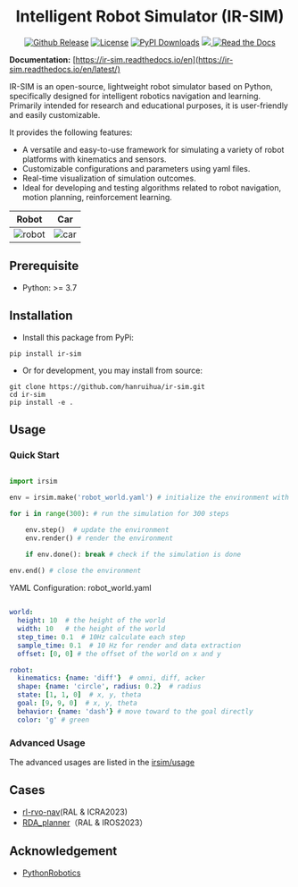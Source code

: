 <!-- <div align="center">
<img src="doc/image/ir-sim_logos/logo1_nobg.png" width = "200" >
</div>  -->


<div align="center">

# Intelligent Robot Simulator (IR-SIM)

<a href="https://pypi.org/project/ir-sim/"><img src='https://img.shields.io/pypi/v/ir-sim?color=orange' alt='Github Release'></a>
<a href="https://github.com/hanruihua/ir-sim?tab=MIT-1-ov-file"><img src='https://img.shields.io/badge/License-MIT-blue' alt='License'></a>
<a href="https://pepy.tech/project/ir-sim"><img src="https://img.shields.io/pepy/dt/ir-sim" alt="PyPI Downloads"></a>
<a href="https://codecov.io/gh/hanruihua/ir-sim" > <img src="https://codecov.io/gh/hanruihua/ir-sim/branch/dev/graph/badge.svg?token=OSC8I5QCQ0"/> </a>
<a href="https://ir-sim.readthedocs.io/en/latest/"> <img alt="Read the Docs" src="https://img.shields.io/readthedocs/ir-sim"/> </a>

</div>

**Documentation:** [https://ir-sim.readthedocs.io/en](https://ir-sim.readthedocs.io/en/latest/)

IR-SIM is an open-source, lightweight robot simulator based on Python, specifically designed for intelligent robotics navigation and learning. Primarily intended for research and educational purposes, it is user-friendly and easily customizable.

It provides the following features:
  - A versatile and easy-to-use framework for simulating a variety of robot platforms with kinematics and sensors. 
  - Customizable configurations and parameters using yaml files.
  - Real-time visualization of simulation outcomes.
  - Ideal for developing and testing algorithms related to robot navigation, motion planning, reinforcement learning.

|                                           Robot                                           |                                           Car                                           |
| :---------------------------------------------------------------------------------------: | :-------------------------------------------------------------------------------------: |
| ![robot](https://github.com/user-attachments/assets/5930b088-d400-4943-8ded-853c22eae75b) | ![car](https://github.com/user-attachments/assets/3257abc1-8bed-40d8-9b51-e5d90b06ee06) |

## Prerequisite

- Python: >= 3.7

## Installation

- Install this package from PyPi:

```
pip install ir-sim
```

- Or for development, you may install from source: 

```
git clone https://github.com/hanruihua/ir-sim.git    
cd ir-sim   
pip install -e .  
```
 
## Usage

### Quick Start

```python

import irsim

env = irsim.make('robot_world.yaml') # initialize the environment with the configuration file

for i in range(300): # run the simulation for 300 steps

    env.step()  # update the environment
    env.render() # render the environment

    if env.done(): break # check if the simulation is done
        
env.end() # close the environment
```

YAML Configuration: robot_world.yaml

```yaml

world:
  height: 10  # the height of the world
  width: 10   # the height of the world
  step_time: 0.1  # 10Hz calculate each step
  sample_time: 0.1  # 10 Hz for render and data extraction 
  offset: [0, 0] # the offset of the world on x and y 

robot:
  kinematics: {name: 'diff'}  # omni, diff, acker
  shape: {name: 'circle', radius: 0.2}  # radius
  state: [1, 1, 0]  # x, y, theta
  goal: [9, 9, 0]  # x, y, theta
  behavior: {name: 'dash'} # move toward to the goal directly 
  color: 'g' # green
```


### Advanced Usage

The advanced usages are listed in the [irsim/usage](https://github.com/hanruihua/ir-sim/tree/main/irsim/usage)


<!-- ## YAML Configuration Example

```yaml

world:
  height: 10  
  width: 10   
  step_time: 0.1  
  sample_time: 0.1   
  offset: [0, 0] 
  collision_mode: 'stop'  # 'stop', 'unobstructed', 'reactive'
  control_mode: 'auto'  # 'auto', 'keyboard'

robot:
  - number: 10
    distribution: {name: 'circle', radius: 4.0, center: [5, 5]}  # name: 'circle', 'random',
    kinematics: {name: 'diff'} # name: 'diff', 'omni', acker
    shape: 
      - {name: 'circle', radius: 0.2}  # name: 'circle', 'rectangle'
    behavior: {name: 'rvo', vxmax: 1.3, vymax: 1.3, accer: 1.0, factor: 0.5} # name: 
    vel_min: [-2, -2.0]
    vel_max: [2, 2.0]
    color: ['royalblue', 'red', 'green', 'orange', 'purple', 'yellow', 'cyan', 'magenta', 'lime', 'pink', 'brown'] 
    arrive_mode: position   # position, state
    goal_threshold: 0.15
    plot:
      show_trail: true
      show_goal: true
      trail_fill: True
      trail_alpha: 0.2

obstacle:
  - shape: {name: 'circle', radius: 1.0}  
    state: [5, 5, 0]  
  
  - number: 10
    distribution: {name: 'manual'}
    shape:
      - {name: 'polygon', random_shape: true, center_range: [5, 10, 40, 30], avg_radius_range: [0.5, 2], irregularity_range: [0, 1], spikeyness_range: [0, 1], num_vertices_range: [4, 5]}  

  - shape: {name: 'linestring', vertices: [[5, 5], [4, 0], [1, 6]] } 
    state: [0, 0, 0] 

``` -->

## Cases
- [rl-rvo-nav](https://github.com/hanruihua/rl_rvo_nav)(RAL & ICRA2023)
- [RDA_planner](https://github.com/hanruihua/RDA_planner)（RAL & IROS2023）


## Acknowledgement

- [PythonRobotics](https://github.com/AtsushiSakai/PythonRobotics)






